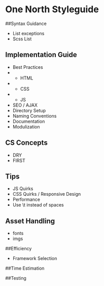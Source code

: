 One North Styleguide
===========

##Syntax Guidance
* List exceptions
* Scss List

## Implementation Guide
* Best Practices
* * HTML
* * CSS
* * JS
* SEO / AJAX
* Directory Setup
* Naming Conventions
* Documentation
* Modulization

## CS Concepts
* DRY
* FIRST

## Tips
* JS Quirks
* CSS Quirks / Responsive Design
* Performance
* Use \t instead of spaces

## Asset Handling
* fonts
* imgs

##Efficiency
* Framework Selection

##Time Estimation

##Testing


